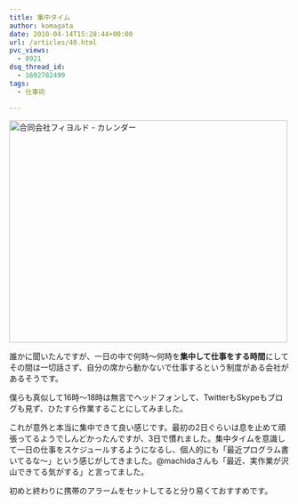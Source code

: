 ```yaml
---
title: 集中タイム
author: komagata
date: 2010-04-14T15:28:44+00:00
url: /articles/40.html
pvc_views:
  - 8921
dsq_thread_id:
  - 1692782499
tags:
  - 仕事術

---
```


  <a title="合同会社フィヨルド - カレンダー by komagata, on Flickr" href="http://www.flickr.com/photos/komagata/4520888948/"><img src="http://farm5.static.flickr.com/4068/4520888948_e661158ca5_o.png" alt="合同会社フィヨルド - カレンダー" width="500" height="400" /></a>


誰かに聞いたんですが、一日の中で何時〜何時を**集中して仕事をする時間**にしてその間は一切話さず、自分の席から動かないで仕事するという制度がある会社があるそうです。

僕らも真似して16時〜18時は無言でヘッドフォンして、TwitterもSkypeもブログも見ず、ひたすら作業することにしてみました。

これが意外と本当に集中できて良い感じです。最初の2日ぐらいは息を止めて頑張ってるようでしんどかったんですが、3日で慣れました。集中タイムを意識して一日の仕事をスケジュールするようになるし、個人的にも「最近プログラム書いてるな〜」という感じがしてきました。@machidaさんも「最近、実作業が沢山できてる気がする」と言ってました。

初めと終わりに携帯のアラームをセットしてると分り易くておすすめです。
